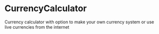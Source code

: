 # CurrencyCalculator
Currency calculator with option to make your own currency system or use live currencies from the internet
